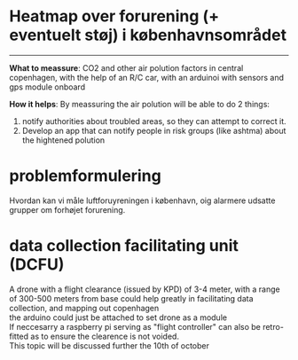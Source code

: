 # Heatmap over forurening (+ eventuelt støj) i københavnsområdet  
- - - - -
**What to meassure**: CO2 and other air polution factors in central copenhagen, with the help of an R/C car, with an arduinoi with sensors and gps module onboard  
  
**How it helps**: By meassuring the air polution will be able to do 2 things:  
  1) notify authorities about troubled areas, so they can attempt to correct it.
  2) Develop an app that can notify people in risk groups (like ashtma) about the hightened polution

# problemformulering
Hvordan kan vi måle luftforuyreningen i københavn, oig alarmere udsatte grupper om forhøjet forurening.

# data collection facilitating unit (DCFU)
A drone with a flight clearance (issued by KPD) of 3-4 meter, with a range of 300-500 meters from base could help greatly in facilitating data collection, and mapping out copenhagen  
the arduino could just be attached to set drone as a module  
If neccesarry a raspberry pi serving as "flight controller" can also be retro-fitted as to ensure the clearence is not voided.  
This topic will be discussed further the 10th of october
